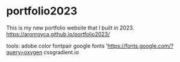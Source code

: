 # portfolio2023
This is my new portfolio website that I built in 2023.
https://aronroyca.github.io/portfolio2023/

tools:
adobe color
fontpair
google fonts
'https://fonts.google.com/?query=oxygen
cssgradient.io
